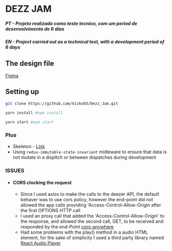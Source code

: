 # DEZZ JAM

##### PT - Projeto realizado como teste tecnico, com um period de desenvolvimento de 6 dias

##### EN - Project carried out as a technical test, with a development period of 6 days

## The design file

[Figma](https://www.figma.com/file/6rlc8241dOsYj1l9KWrCtP/Manipulae_test?node-id=0%3A1)

## Setting up

```bash
git clone https://github.com/Visko93/Dezz_Jam.git
```

```bash
yarn install #npm install
```

```bash
yarn start #npm start
```

### Plus

- Skeleton - [Link](https://github.com/dvtng/react-loading-skeleton)
- Using `redux-immutable-state-invariant` midleware to ensure that data is not mutate in a displtch or between dispatches during development

### ISSUES

- #### CORS clocking the request
  - Since I used axios to make the calls to the deezer API, the default behaver was to use cors policy, however the end-point did not allowed the app calls providing <quote>'Access-Control-Allow-Origin</quote> after the first OPTIONS HTTP call
  - I used an proxy call that added the 'Access-Control-Allow-Origin' to the response, and allowed the second call, GET, to be received and responded by the end-Point [cors-anywhere](https://github.com/Rob--W/cors-anywhere/#documentation)
  - Had some problems with the play() method in a audio HTML element, for the sake of simplicity I used a third party library named [React Audio Player](https://github.com/justinmc/react-audio-player#readme)
